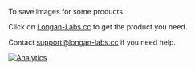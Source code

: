 To save images for some products. 

Click on [Longan-Labs.cc](Longan-Labs.cc) to get the product you need.

Contact [support@longan-labs.cc](support@longan-labs.cc) if you need help.

[![Analytics](https://ga-beacon.appspot.com/UA-101965714-1/Aruino_CAN_BUS_MCP2515)](https://github.com/igrigorik/ga-beacon)
